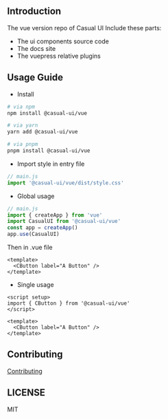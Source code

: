 ## Introduction 
The vue version repo of Casual UI
Include these parts:
- The ui components source code
- The docs site
- The vuepress relative plugins

## Usage Guide

- Install
```sh
# via npm
npm install @casual-ui/vue

# via yarn
yarn add @casual-ui/vue

# via pnpm
pnpm install @casual-ui/vue
```
- Import style in entry file
```js
// main.js
import '@casual-ui/vue/dist/style.css'
```
- Global usage
```js
// main.js
import { createApp } from 'vue'
import CasualUI from '@casual-ui/vue'
const app = createApp()
app.use(CasualUI)
```
Then in .vue file
```vue
<template>
  <CButton label="A Button" />
</template>
```
- Single usage
```vue
<script setup>
import { CButton } from '@casual-ui/vue'
</script>

<template>
  <CButton label="A Button" />
</template>
```
## Contributing

[Contributing](./CONTRIBUTING.md)

## LICENSE

MIT
